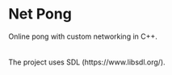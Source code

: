 <h1>Net Pong</h1>
Online pong with custom networking in C++.
<br>
<br>
<br>
The project uses SDL (https://www.libsdl.org/).
